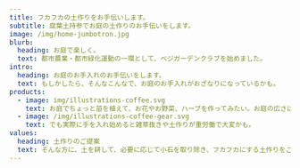 ```yaml
---
title: フカフカの土作りをお手伝いします。
subtitle: 腐葉土持参でお庭の土作りのお手伝いをします。
image: /img/home-jumbotron.jpg
blurb:
  heading: お庭で楽しく。
  text: 都市農業・都市緑化運動の一環として、ベジガーデンクラブを始めました。
intro:
  heading: お庭のお手入れのお手伝いをします。
  text: もしかしたら、そんなこんなで、お庭のお手入れがおざなりになっているかも。
products:
  - image: img/illustrations-coffee.svg
    text: お庭でちょっと苗を植えて、お花やお野菜、ハーブを作ってみたい。お庭の広さは移植コテと熊手で手入れするくらい。
  - image: /img/illustrations-coffee-gear.svg
    text: でも実際に手を入れ始めると雑草抜きや土作りが重労働で大変かも。
values:
  heading: 土作りのご提案
  text: そんな方に、土を耕して、必要に応じて小石を取り除き、フカフカにする土作りをご提案します。お庭をキレイに蘇らせましょう。
---
```

